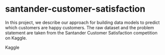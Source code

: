 # santander-customer-satisfaction
In this project, we describe our approach for building data models
to predict which customers are happy customers. The raw dataset
and the problem statement are taken from the Santander Customer
Satisfaction competition on Kaggle.

Kaggle
